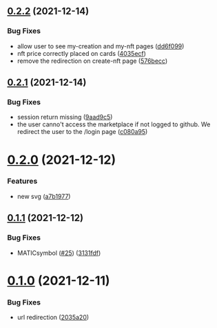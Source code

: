 ## [0.2.2](https://github.com/web3community/DEV-NFT/compare/v0.2.1...v0.2.2) (2021-12-14)


### Bug Fixes

* allow user to see my-creation and my-nft pages ([dd6f099](https://github.com/web3community/DEV-NFT/commit/dd6f099ba78adefca30159cb633a932614181175))
* nft price correctly placed on cards ([4035ecf](https://github.com/web3community/DEV-NFT/commit/4035ecf3323a6dd93f84917bad1b890127ea75a1))
* remove the redirection on create-nft page ([576becc](https://github.com/web3community/DEV-NFT/commit/576becc2f51327760a93a533e9634d8a453e3546))



## [0.2.1](https://github.com/web3community/DEV-NFT/compare/v0.2.0...v0.2.1) (2021-12-14)


### Bug Fixes

* session return missing ([9aad9c5](https://github.com/web3community/DEV-NFT/commit/9aad9c5f267eb2f38d3a15d5b6929713e3e53e25))
* the user canno't access the marketplace if not logged to github. We redirect the user to the /login page ([c080a95](https://github.com/web3community/DEV-NFT/commit/c080a951dfe02d1313c4aff3518bdaa6d1b5675c))



# [0.2.0](https://github.com/web3community/DEV-NFT/compare/v0.1.1...v0.2.0) (2021-12-12)


### Features

* new svg ([a7b1977](https://github.com/web3community/DEV-NFT/commit/a7b197711860d05e98ea62f84207fb3f385c6c22))



## [0.1.1](https://github.com/web3community/DEV-NFT/compare/v0.1.0...v0.1.1) (2021-12-12)


### Bug Fixes

* MATICsymbol ([#25](https://github.com/web3community/DEV-NFT/issues/25)) ([3131fdf](https://github.com/web3community/DEV-NFT/commit/3131fdf9a0ab251d52324bd56ea8fb176a4533c1))



# [0.1.0](https://github.com/web3community/DEV-NFT/compare/v1.0.4...v0.1.0) (2021-12-11)


### Bug Fixes

* url redirection  ([2035a20](https://github.com/web3community/DEV-NFT/commit/2035a2063d46ac49f60083dd94188bf4133786ce))



